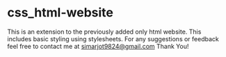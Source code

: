# css_html-website
This is an extension to the previously added only html website. 
This includes basic styling using stylesheets.
For any suggestions or feedback feel free to contact me at simarjot9824@gmail.com
Thank You!
